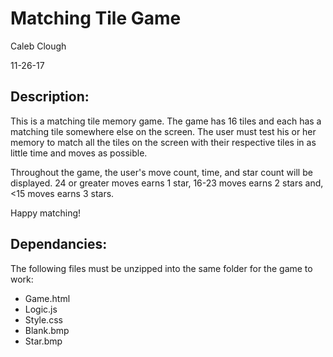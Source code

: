 # Matching Tile Game

Caleb Clough

11-26-17

## Description:

This is a matching tile memory game. The game has 16 tiles and each has a matching tile somewhere else on the screen. The user must test his or her memory to match all the tiles on the screen with their respective tiles in as little time and moves as possible.

Throughout the game, the user's move count, time, and star count will be displayed. 24 or greater moves earns 1 star, 16-23 moves earns 2 stars and, <15 moves earns 3 stars.

Happy matching!

## Dependancies:

The following files must be unzipped into the same folder for the game to work:

* Game.html
* Logic.js
* Style.css
* Blank.bmp
* Star.bmp